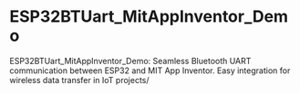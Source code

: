 # ESP32BTUart_MitAppInventor_Demo
ESP32BTUart_MitAppInventor_Demo: Seamless Bluetooth UART communication between ESP32 and MIT App Inventor. Easy integration for wireless data transfer in IoT projects/
